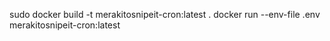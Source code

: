 sudo docker build -t merakitosnipeit-cron:latest .
docker run --env-file .env merakitosnipeit-cron:latest
